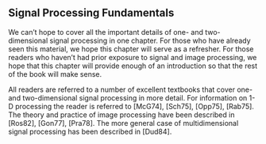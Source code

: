 Signal Processing Fundamentals
------------------------------

  We can’t hope to cover all the important details of one- and two-dimensional
signal processing in one chapter. For those who have already seen this
material, we hope this chapter will serve as a refresher. For those readers
who haven’t had prior exposure to signal and image processing, we hope that
this chapter will provide enough of an introduction so that the rest of the
book will make sense.

  All readers are referred to a number of excellent textbooks that cover one-
and two-dimensional signal processing in more detail. For information on 1-D
processing the reader is referred to [McG74], [Sch75], [Opp75], [Rab75]. The
theory and practice of image processing have been described in [Ros82],
[Gon77], [Pra78]. The more general case of multidimensional signal processing
has been described in [Dud84].